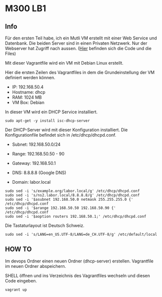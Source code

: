 M300 LB1
=========

Info
----

Für den ersten Teil habe, ich ein Mutli VM erstellt mit einer Web Service und Datenbank. Die beiden Server sind in einen Privaten Netzwerk. Nur der Webserver hat Zugriff nach aussen. (<a href="https://github.com/mc-b/devops/tree/master/vagrant">Hier</a> befinden sich die Code und die Files)
 
Mit dieser Vagrantfile wird ein VM mit Debian Linux erstellt. 

Hier die ersten Zeilen des Vagrantfiles in dem die Grundeinstellung der VM definiert werden können.

 * IP: 192.168.50.4
 * Hostname: dhcp
 * RAM: 1024 MB
 * VM Box: Debian

In dieser VM wird ein DHCP Service installiert.
```
sudo apt-get -y install isc-dhcp-server
```

Der DHCP-Server wird mit dieser Konfiguration installiert. Die Konfigurationfile befindet sich in /etc/dhcp/dhcpd.conf.

* Subnet: 192.168.50.0/24

* Range: 192.168.50.50 - 90

* Gateway: 192.168.50.1

* DNS: 8.8.8.8 (Google DNS)

* Domain: labor.local
```
sudo sed -i 's/example.org/labor.local/g' /etc/dhcp/dhcpd.conf
sudo sed -i 's/ns2.labor.local/8.8.8.8/g' /etc/dhcp/dhcpd.conf
sudo sed -i '$asubnet 192.168.50.0 netmask 255.255.255.0 {' /etc/dhcp/dhcpd.conf
sudo sed -i '$arange 192.168.50.50 192.168.50.90 {' /etc/dhcp/dhcpd.conf
sudo sed -i '$aoption routers 192.168.50.1;' /etc/dhcp/dhcpd.conf
``` 
Die Tastaturlayout ist Deutsch Schweiz.
```
sudo sed -i 's/LANG=en_US.UTF-8/LANG=de_CH.UTF-8/g' /etc/default/local
```

HOW TO
------

Im devops Ordner einen neuen Ordner (dhcp-server) erstellen.
Vagrantfile im neuen Ordner abspeichern.

SHELL öffnen und ins Verzeichnis des Vagrantfiles wechseln und diesen Code eingeben.
```
vagrant up
```
